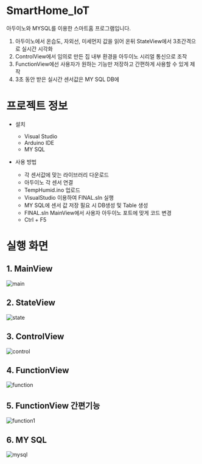 # SmartHome_IoT

아두이노와 MYSQL를 이용한 스마트홈 프로그램입니다.

1. 아두이노에서 온습도, 자외선, 미세먼지 값을 읽어 온뒤 StateView에서 3초간격으로 실시간 시각화
2. ControlView에서 임의로 만든 집 내부 환경을 아두이노 시리얼 통신으로 조작
3. FunctionView에선 사용자가 원하는 기능만 저장하고 간편하게 사용할 수 있게 제작
4. 3초 동안 받은 실시간 센서값은 MY SQL DB에  

# 프로젝트 정보
+ 설치
  + Visual Studio
  + Arduino IDE
  + MY SQL
  
+ 사용 방법
  + 각 센서값에 맞는 라이브러리 다운로드
  + 아두이노 각 센서 연결
  + TempHumid.ino 업로드
  + VisualStudio 이용하여 FINAL.sln 실행
  + MY SQL에 센서 값 저장 필요 시 DB생성 및 Table 생성
  + FINAL.sln MainView에서 사용자 아두이노 포트에 맞게 코드 변경
  + Ctrl + F5 
  
# 실행 화면
## 1. MainView
![main](https://user-images.githubusercontent.com/71310919/93178741-9e732c00-f76f-11ea-8d08-320ed8fb6577.png)

## 2. StateView
![state](https://user-images.githubusercontent.com/71310919/93179028-10e40c00-f770-11ea-8671-1b4958f90dc9.png)

## 3. ControlView
![control](https://user-images.githubusercontent.com/71310919/93179140-3a9d3300-f770-11ea-853b-62d235f17d5d.png)

## 4. FunctionView
![function](https://user-images.githubusercontent.com/71310919/93179150-3d982380-f770-11ea-8071-7fd8d607f30e.png)

## 5. FunctionView 간편기능
![function1](https://user-images.githubusercontent.com/71310919/93179159-3f61e700-f770-11ea-96ec-a879ef54bdc6.png)

## 6. MY SQL
![mysql](https://user-images.githubusercontent.com/71310919/93179380-910a7180-f770-11ea-877e-99c55948fd19.png)


